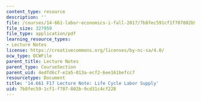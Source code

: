 ```yaml
---
content_type: resource
description: ''
file: /courses/14-661-labor-economics-i-fall-2017/7b8fec591cf1f707802b9cd31c4cf228_MIT14_661F17_lec_supply.pdf
file_size: 327959
file_type: application/pdf
learning_resource_types:
- Lecture Notes
license: https://creativecommons.org/licenses/by-nc-sa/4.0/
ocw_type: OCWFile
parent_title: Lecture Notes
parent_type: CourseSection
parent_uid: 4edfd6c7-e2a5-013a-ecf2-6ee161befcc7
resourcetype: Document
title: '14.661 F17 Lecture Note: Life Cycle Labor Supply'
uid: 7b8fec59-1cf1-f707-802b-9cd31c4cf228
---
```

